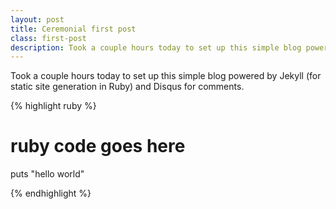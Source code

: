 ```yaml
---
layout: post
title: Ceremonial first post
class: first-post
description: Took a couple hours today to set up this simple blog powered by Jekyll..
---
```


Took a couple hours today to set up this simple blog powered by Jekyll
(for static site generation in Ruby) and Disqus for comments.

{% highlight ruby %}

# ruby code goes here
 puts "hello world"
 
{% endhighlight %}
